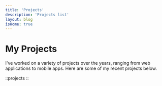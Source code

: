 ```yaml
---
title: 'Projects'
description: 'Projects list'
layout: blog
isHome: true
---
```


# My Projects

I've worked on a variety of projects over the years, ranging from web applications to mobile apps. Here are some of my recent projects below.

::projects
::
